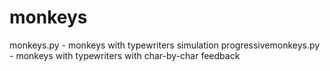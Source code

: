 # monkeys

monkeys.py - monkeys with typewriters simulation
progressivemonkeys.py - monkeys with typewriters with char-by-char feedback
